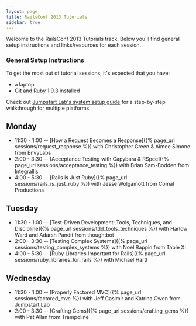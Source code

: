 ```yaml
---
layout: page
title: RailsConf 2013 Tutorials
sidebar: true
---
```


Welcome to the RailsConf 2013 Tutorials track. Below you'll find general setup instructions and links/resources for each session.

### General Setup Instructions

To get the most out of tutorial sessions, it's expected that you have:

* a laptop
* Git and Ruby 1.9.3 installed

Check out [Jumpstart Lab's system setup guide](http://tutorials.jumpstartlab.com/topics/environment/environment.html) for a step-by-step walkthrough for multiple platforms.

## Monday

* 11:30 - 1:00 -- [How a Request Becomes a Response]({% page_url sessions/request_response %}) with Christopher Green & Aimee Simone from EnvyLabs
* 2:00 - 3:30 -- [Acceptance Testing with Capybara & RSpec]({% page_url sessions/acceptance_testing %}) with Brian Sam-Bodden from Integrallis
* 4:00 - 5:30 -- [Rails is Just Ruby]({% page_url sessions/rails_is_just_ruby %}) with Jesse Wolgamott from Comal Productions

## Tuesday

* 11:30 - 1:00 -- [Test-Driven Development: Tools, Techniques, and Discipline]({% page_url sessions/tdd_tools_techniques %}) with Harlow Ward and Adarsh Pandit from thoughtbot
* 2:00 - 3:30 -- [Testing Complex Systems]({% page_url sessions/testing_complex_systems %}) with Noel Rappin from Table XI
* 4:00 - 5:30 -- [Ruby Libraries Important for Rails]({% page_url sessions/ruby_libraries_for_rails %}) with Michael Hartl

## Wednesday

* 11:30 - 1:00 -- [Properly Factored MVC]({% page_url sessions/factored_mvc %}) with Jeff Casimir and Katrina Owen from Jumpstart Lab
* 2:00 - 3:30 -- [Crafting Gems]({% page_url sessions/crafting_gems %}) with Pat Allan from Trampoline
